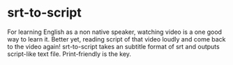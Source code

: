 # srt-to-script
For learning English as a non native speaker, watching video is a one good way to learn it. Better yet, reading script of that video loudly and come back to the video again! srt-to-script takes an subtitle format of srt and outputs script-like text file. Print-friendly is the key.
